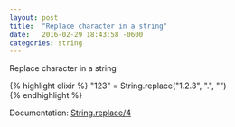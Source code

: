 ```yaml
---
layout: post
title:  "Replace character in a string"
date:   2016-02-29 18:43:58 -0600
categories: string
---
```

Replace character in a string

{% highlight elixir %}
"123" = String.replace("1.2.3", ".", "")  
{% endhighlight %}

Documentation: [String.replace/4](http://elixir-lang.org/docs/stable/elixir/String.html#replace/4)
